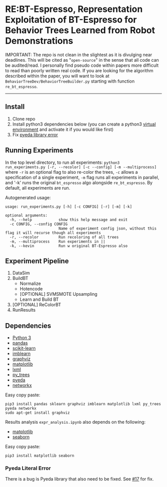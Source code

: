 # RE:BT-Espresso, Representation Exploitation of BT-Espresso for Behavior Trees Learned from Robot Demonstrations 

IMPORTANT: The repo is not clean in the slightest as it is divulging near deadlines. This will be cited as "`open-source`" in the sense that all code can be audited/read. I personally find pseudo code within papers more difficult to read than poorly written real code. If you are looking for the algorithm described within the paper, you will want to look at `BehaviorTreeDev/BehaviorTreeBuilder.py` starting with function `re_bt_espresso`.

---
## Install
1. Clone repo
2. Install python3 dependencies below (you can create a  python3 [virtual environment](https://docs.python.org/3/library/venv.html) and activate it if you would like first)
3. Fix [pyeda library error](#pyeda-literal-error)

## Running Experiments
In the top level directory, to run all experiments:
`python3 run_experiments.py [-r, --recolor] [-c --config] [-m --multiprocess]`
where `-r` is an optional flag to also re-color the trees, `-c` allows a specification of a single experiment, `-m` flag runs all experiments in parallel, and '-k' runs the original `bt_espresso` algo alongside `re_bt_espresso`. By default, all experiments are run.

Autogenerated usage:
```
usage: run_experiments.py [-h] [-c CONFIG] [-r] [-m] [-k]

optional arguments:
  -h, --help            show this help message and exit
  -c CONFIG, --config CONFIG
                        Name of experiment config json, without this flag it will recurse though all experiments
  -r, --recolor         Run recoloring of all trees
  -m, --multiprocess    Run experiments in ||
  -k, --kevin           Run w original BT-Espresso also
```

## Experiment Pipeline
1. DataSim
2. BuildBT
    * Normalize
    * Hotencode
    * [OPTIONAL] SVMSMOTE Upsampling
    * Learn and Build BT
3. [OPTIONAL] ReColorBT
4. RunResults


## Dependencies

- [Python 3](https://www.python.org/downloads/)
- [pandas](https://pandas.pydata.org/pandas-docs/stable/index.html) 
- [scikit-learn](https://scikit-learn.org/stable/index.html)
- [imblearn](https://imbalanced-learn.readthedocs.io/en/stable/index.html)
- [graphviz](https://graphviz.readthedocs.io/en/stable/index.html)
- [matplotlib](https://matplotlib.org/) 
- [lxml](https://lxml.de/)
- [py_trees](https://py-trees.readthedocs.io/en/devel/)
- [pyeda](https://pypi.org/project/pyeda/)
- [networkx](https://networkx.org/)

Easy copy paste:
```
pip3 install pandas sklearn graphviz imblearn matplotlib lxml py_trees pyeda networkx
sudo apt-get install graphviz
```

Results analysis `expr_analysis.ipynb` also depends on the following:
- [matplotlib](https://matplotlib.org/)
- [seaborn](https://seaborn.pydata.org/)

Easy copy paste:
```
pip3 install matplotlib seaborn
```

### Pyeda Literal Error
There is a bug is Pyeda library that also need to be fixed. See [#17](https://github.com/interaction-lab/BTFromSARDemostration/issues/17) for fix.



